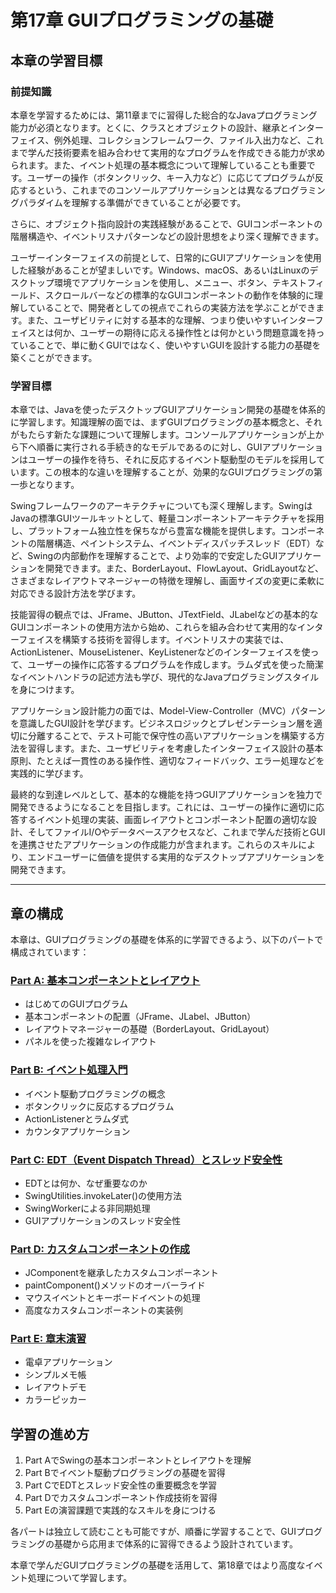 # 第17章 GUIプログラミングの基礎

## 本章の学習目標

### 前提知識

本章を学習するためには、第11章までに習得した総合的なJavaプログラミング能力が必須となります。とくに、クラスとオブジェクトの設計、継承とインターフェイス、例外処理、コレクションフレームワーク、ファイル入出力など、これまで学んだ技術要素を組み合わせて実用的なプログラムを作成できる能力が求められます。また、イベント処理の基本概念について理解していることも重要です。ユーザーの操作（ボタンクリック、キー入力など）に応じてプログラムが反応するという、これまでのコンソールアプリケーションとは異なるプログラミングパラダイムを理解する準備ができていることが必要です。

さらに、オブジェクト指向設計の実践経験があることで、GUIコンポーネントの階層構造や、イベントリスナパターンなどの設計思想をより深く理解できます。

ユーザーインターフェイスの前提として、日常的にGUIアプリケーションを使用した経験があることが望ましいです。Windows、macOS、あるいはLinuxのデスクトップ環境でアプリケーションを使用し、メニュー、ボタン、テキストフィールド、スクロールバーなどの標準的なGUIコンポーネントの動作を体験的に理解していることで、開発者としての視点でこれらの実装方法を学ぶことができます。また、ユーザビリティに対する基本的な理解、つまり使いやすいインターフェイスとは何か、ユーザーの期待に応える操作性とは何かという問題意識を持っていることで、単に動くGUIではなく、使いやすいGUIを設計する能力の基礎を築くことができます。

### 学習目標

本章では、Javaを使ったデスクトップGUIアプリケーション開発の基礎を体系的に学習します。知識理解の面では、まずGUIプログラミングの基本概念と、それがもたらす新たな課題について理解します。コンソールアプリケーションが上から下へ順番に実行される手続き的なモデルであるのに対し、GUIアプリケーションはユーザーの操作を待ち、それに反応するイベント駆動型のモデルを採用しています。この根本的な違いを理解することが、効果的なGUIプログラミングの第一歩となります。

Swingフレームワークのアーキテクチャについても深く理解します。SwingはJavaの標準GUIツールキットとして、軽量コンポーネントアーキテクチャを採用し、プラットフォーム独立性を保ちながら豊富な機能を提供します。コンポーネントの階層構造、ペイントシステム、イベントディスパッチスレッド（EDT）など、Swingの内部動作を理解することで、より効率的で安定したGUIアプリケーションを開発できます。また、BorderLayout、FlowLayout、GridLayoutなど、さまざまなレイアウトマネージャーの特徴を理解し、画面サイズの変更に柔軟に対応できる設計方法を学びます。

技能習得の観点では、JFrame、JButton、JTextField、JLabelなどの基本的なGUIコンポーネントの使用方法から始め、これらを組み合わせて実用的なインターフェイスを構築する技術を習得します。イベントリスナの実装では、ActionListener、MouseListener、KeyListenerなどのインターフェイスを使って、ユーザーの操作に応答するプログラムを作成します。ラムダ式を使った簡潔なイベントハンドラの記述方法も学び、現代的なJavaプログラミングスタイルを身につけます。

アプリケーション設計能力の面では、Model-View-Controller（MVC）パターンを意識したGUI設計を学びます。ビジネスロジックとプレゼンテーション層を適切に分離することで、テスト可能で保守性の高いアプリケーションを構築する方法を習得します。また、ユーザビリティを考慮したインターフェイス設計の基本原則、たとえば一貫性のある操作性、適切なフィードバック、エラー処理などを実践的に学びます。

最終的な到達レベルとして、基本的な機能を持つGUIアプリケーションを独力で開発できるようになることを目指します。これには、ユーザーの操作に適切に応答するイベント処理の実装、画面レイアウトとコンポーネント配置の適切な設計、そしてファイルI/Oやデータベースアクセスなど、これまで学んだ技術とGUIを連携させたアプリケーションの作成能力が含まれます。これらのスキルにより、エンドユーザーに価値を提供する実用的なデスクトップアプリケーションを開発できます。

---

## 章の構成

本章は、GUIプログラミングの基礎を体系的に学習できるよう、以下のパートで構成されています：

### [Part A: 基本コンポーネントとレイアウト](chapter17a-basic-components.md)
- はじめてのGUIプログラム
- 基本コンポーネントの配置（JFrame、JLabel、JButton）
- レイアウトマネージャーの基礎（BorderLayout、GridLayout）
- パネルを使った複雑なレイアウト

### [Part B: イベント処理入門](chapter17b-event-handling-intro.md)
- イベント駆動プログラミングの概念
- ボタンクリックに反応するプログラム
- ActionListenerとラムダ式
- カウンタアプリケーション

### [Part C: EDT（Event Dispatch Thread）とスレッド安全性](chapter17c-edt-thread-safety.md)
- EDTとは何か、なぜ重要なのか
- SwingUtilities.invokeLater()の使用方法
- SwingWorkerによる非同期処理
- GUIアプリケーションのスレッド安全性

### [Part D: カスタムコンポーネントの作成](chapter17d-custom-components.md)
- JComponentを継承したカスタムコンポーネント
- paintComponent()メソッドのオーバーライド
- マウスイベントとキーボードイベントの処理
- 高度なカスタムコンポーネントの実装例

### [Part E: 章末演習](chapter17e-exercises.md)
- 電卓アプリケーション
- シンプルメモ帳
- レイアウトデモ
- カラーピッカー

## 学習の進め方

1. Part AでSwingの基本コンポーネントとレイアウトを理解
2. Part Bでイベント駆動プログラミングの基礎を習得
3. Part CでEDTとスレッド安全性の重要概念を学習
4. Part Dでカスタムコンポーネント作成技術を習得
5. Part Eの演習課題で実践的なスキルを身につける

各パートは独立して読むことも可能ですが、順番に学習することで、GUIプログラミングの基礎から応用まで体系的に習得できるよう設計されています。

本章で学んだGUIプログラミングの基礎を活用して、第18章ではより高度なイベント処理について学習します。